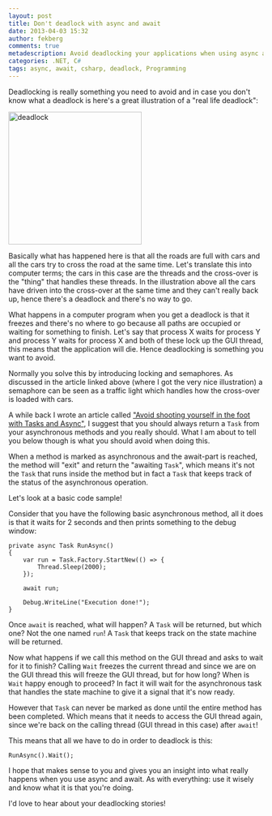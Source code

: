 ```yaml
---
layout: post
title: Don't deadlock with async and await
date: 2013-04-03 15:32
author: fekberg
comments: true
metadescription: Avoid deadlocking your applications when using async and await.
categories: .NET, C#
tags: async, await, csharp, deadlock, Programming
---
```

Deadlocking is really something you need to avoid and in case you don't know what a deadlock is here's a great illustration of a "real life deadlock":

<img src="http://cdn.filipekberg.se/fekberg-blog/wp-content/uploads/2013/04/deadlock.png" alt="deadlock" width="263" height="262" class="alignright size-full wp-image-1896" />

Basically what has happened here is that all the roads are full with cars and all the cars try to cross the road at the same time. Let's translate this into computer terms; the cars in this case are the threads and the cross-over is the "thing" that handles these threads. In the illustration above all the cars have driven into the cross-over at the same time and they can't really back up, hence there's a deadlock and there's no way to go.<!--excerpt-->

What happens in a computer program when you get a deadlock is that it freezes and there's no where to go because all paths are occupied or waiting for something to finish. Let's say that process X waits for process Y and process Y waits for process X and both of these lock up the GUI thread, this means that the application will die. Hence deadlocking is something you want to avoid.

Normally you solve this by introducing locking and semaphores. As discussed in the article linked above (where I got the very nice illustration) a semaphore can be seen as a traffic light which handles how the cross-over is loaded with cars.

A while back I wrote an article called <a href="http://blog.filipekberg.se/2012/09/20/avoid-shooting-yourself-in-the-foot-with-tasks-and-async/" target="_blank">"Avoid shooting yourself in the foot with Tasks and Async"</a>, I suggest that you should always return a `Task` from your asynchronous methods and you really should. What I am about to tell you below though is what you should avoid when doing this.

When a method is marked as asynchronous and the await-part is reached, the method will "exit" and return the "awaiting `Task`", which means it's not the `Task` that runs inside the method but in fact a `Task` that keeps track of the status of the asynchronous operation. 

Let's look at a basic code sample!

Consider that you have the following basic asynchronous method, all it does is that it waits for 2 seconds and then prints something to the debug window:

	private async Task RunAsync()
	{
	    var run = Task.Factory.StartNew(() => {
	        Thread.Sleep(2000);
	    });

	    await run;

	    Debug.WriteLine("Execution done!");
	}

Once `await` is reached, what will happen? A `Task` will be returned, but which one? Not the one named `run`! A `Task` that keeps track on the state machine will be returned.

Now what happens if we call this method on the GUI thread and asks to wait for it to finish? Calling `Wait` freezes the current thread and since we are on the GUI thread this will freeze the GUI thread, but for how long? When is `Wait` happy enough to proceed? In fact it will wait for the asynchronous task that handles the state machine to give it a signal that it's now ready.

However that `Task` can never be marked as done until the entire method has been completed. Which means that it needs to access the GUI thread again, since we're back on the calling thread (GUI thread in this case) after `await`!

This means that all we have to do in order to deadlock is this:

	RunAsync().Wait();

I hope that makes sense to you and gives you an insight into what really happens when you use async and await. As with everything: use it wisely and know what it is that you're doing.

I'd love to hear about your deadlocking stories!
